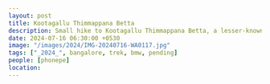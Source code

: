 ```yaml
---
layout: post
title: Kootagallu Thimmappana Betta
description: Small hike to Kootagallu Thimmappana Betta, a lesser-known hill near Bangalore. The trek offered panoramic views of the surrounding landscape and a peaceful escape from the city.
date: 2024-07-16 06:30:00 +0530
image: "/images/2024/IMG-20240716-WA0117.jpg"
tags: ["_2024_", bangalore, trek, bmw, pending]
people: [phonepe]
location: 
---
```

